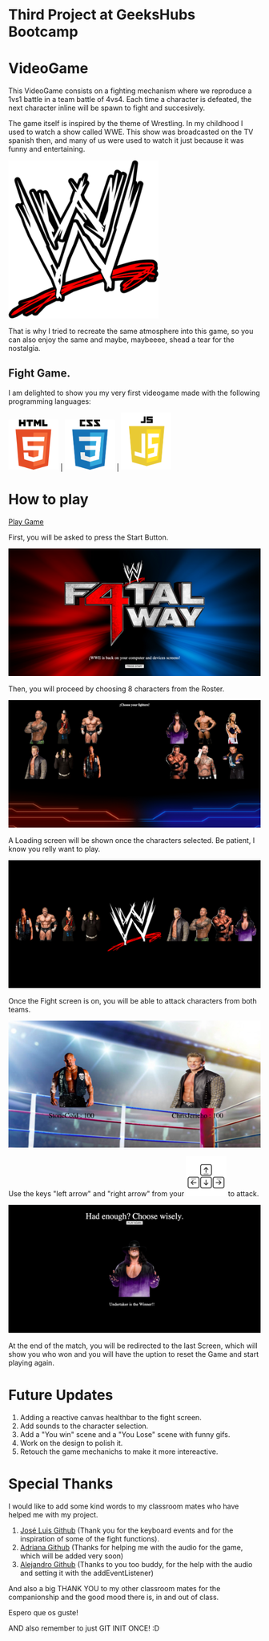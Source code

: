 # Third Project at GeeksHubs Bootcamp

# VideoGame

This VideoGame consists on a fighting mechanism where we reproduce a 1vs1 battle in a team battle of 4vs4. Each time a character is defeated, the next character inline will be spawn to fight and succesively.

The game itself is inspired by the theme of Wrestling. In my childhood I used to watch a show called WWE. This show was broadcasted on the TV spanish then, and many of us were used to watch it just because it was funny and entertaining. 

<img src="./img/wwelogo.png" width="300">

That is why I tried to recreate the same atmosphere into this game, so you can also enjoy the same and maybe, maybeeee, shead a tear for the nostalgia.

## Fight Game.

I am delighted to show you my very first videogame made with the following programming languages:

<img src="./img/Readme/html5.png" width="100"> | <img src="./img/Readme/css3.png" width="100"> | <img src="./img/Readme/javascript.png" width="100">

# How to play

[Play Game](https://guillermoraez.github.io/Proyecto3-Videojuego/)

First, you will be asked to press the Start Button.

<img src="./img/GameScreens/screen1.png">

Then, you will proceed by choosing 8 characters from the Roster.

<img src="./img/GameScreens/screen2.png">

A Loading screen will be shown once the characters selected. Be patient, I know you relly want to play.

<img src="./img/GameScreens/screen3.png">

Once the Fight screen is on, you will be able to attack characters from both teams. 

<img src="./img/GameScreens/screen4.png">

Use the keys "left arrow" and "right arrow" from your <img src="./img/Readme/keyboard2.png" width="80"> to attack.

<img src="./img/GameScreens/screen5.png">

At the end of the match, you will be redirected to the last Screen, which will show you who won and you will have the uption to reset the Game and start playing again.

# Future Updates

1. Adding a reactive canvas healthbar to the fight screen.
2. Add sounds to the character selection.
3. Add a "You win" scene and a "You Lose" scene with funny gifs.
4. Work on the design to polish it.
5. Retouch the game mechanichs to make it more intereactive.

# Special Thanks

I would like to add some kind words to my classroom mates who have helped me with my project.

1. [José Luis Github](https://github.com/ApcarJo) (Thank you for the keyboard events and for the inspiration of some of the fight functions).
2. [Adriana Github](https://github.com/AdrianaFayos) (Thanks for helping me with the audio for the game, which will be added very soon)
3. [Alejandro Github](https://github.com/2020-JAUG)  (Thanks to you too buddy, for the help with the audio and setting it with the addEventListener)

And also a big THANK YOU to my other classroom mates for the companionship and the good mood there is, in and out of class.

Espero que os guste!

AND also remember to just GIT INIT ONCE! :D